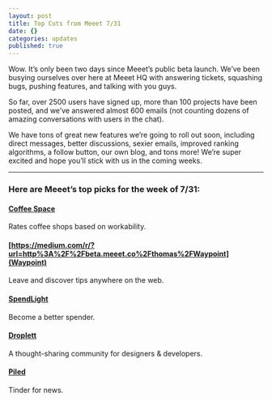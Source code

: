 ```yaml
---
layout: post
title: Top Cuts from Meeet 7/31
date: {}
categories: updates
published: true
---
```


Wow. It’s only been two days since Meeet’s public beta launch. We’ve been busying ourselves over here at Meeet HQ with answering tickets, squashing bugs, pushing features, and talking with you guys.

So far, over 2500 users have signed up, more than 100 projects have been posted, and we’ve answered almost 600 emails (not counting dozens of amazing conversations with users in the chat).

We have tons of great new features we’re going to roll out soon, including direct messages, better discussions, sexier emails, improved ranking algorithms, a follow button, our own blog, and tons more! We’re super excited and hope you’ll stick with us in the coming weeks.

<hr>

### Here are Meeet’s top picks for the week of 7/31:

#### [Coffee Space](https://medium.com/r/?url=http%3A%2F%2Fbeta.meeet.co%2Fkclawson%2FCoffee%2520Space)
Rates coffee shops based on workability.

#### [https://medium.com/r/?url=http%3A%2F%2Fbeta.meeet.co%2Fthomas%2FWaypoint](Waypoint)
Leave and discover tips anywhere on the web.

#### [SpendLight](https://medium.com/r/?url=http%3A%2F%2Fbeta.meeet.co%2FLarsenal%2FSpendLight)
Become a better spender.

#### [Droplett](https://medium.com/r/?url=http%3A%2F%2Fbeta.meeet.co%2Fscottfahrig%2FDroplett)
A thought-sharing community for designers & developers.

#### [Piled](https://medium.com/r/?url=http%3A%2F%2Fbeta.meeet.co%2Fgonelf%2FPiled)
Tinder for news.
